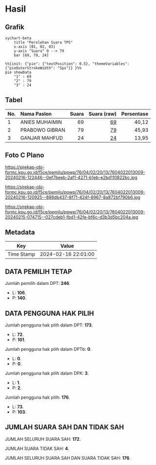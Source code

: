 # Hasil

## Grafik

```mermaid
xychart-beta
    title "Perolehan Suara TPS"
    x-axis [01, 02, 03]
    y-axis "Suara" 0 --> 79
    bar [69, 79, 24]
```

```mermaid
%%{init: {"pie": {"textPosition": 0.5}, "themeVariables": {"pieOuterStrokeWidth": "5px"}} }%%
pie showData
    "1" : 69
    "2" : 79
    "3" : 24
```

## Tabel

| No. | Nama Paslon    | Suara | Suara (raw) | Persentase |
|:--- |:-------------- | -----:| -----------:| ----------:|
| 1   | ANIES MUHAIMIN | 69    | [69][p-1]   | 40,12      |
| 2   | PRABOWO GIBRAN | 79    | [79][p-2]   | 45,93      |
| 3   | GANJAR MAHFUD  | 24    | [24][p-3]   | 13,95      |


[p-1]: https://github.com/gigit-pemilu/pemilu-2024-76-sulawesi-barat/blob/main/pilpres/hitung-suara/sub/76-sulawesi-barat/sub/04-polewali-mandar/sub/02-campalagian/sub/2013-sumarrang/sub/009-tps/sub/paslon-1.txt
[p-2]: https://github.com/gigit-pemilu/pemilu-2024-76-sulawesi-barat/blob/main/pilpres/hitung-suara/sub/76-sulawesi-barat/sub/04-polewali-mandar/sub/02-campalagian/sub/2013-sumarrang/sub/009-tps/sub/paslon-2.txt
[p-3]: https://github.com/gigit-pemilu/pemilu-2024-76-sulawesi-barat/blob/main/pilpres/hitung-suara/sub/76-sulawesi-barat/sub/04-polewali-mandar/sub/02-campalagian/sub/2013-sumarrang/sub/009-tps/sub/paslon-3.txt

## Foto C Plano

https://sirekap-obj-formc.kpu.go.id/f5ce/pemilu/ppwp/76/04/02/20/13/7604022013009-20240216-122446--0ef7beeb-2af1-4271-b1eb-e2bd110822bc.jpg

https://sirekap-obj-formc.kpu.go.id/f5ce/pemilu/ppwp/76/04/02/20/13/7604022013009-20240216-120925--888db437-8f71-424f-8967-8a872bf790b6.jpg

https://sirekap-obj-formc.kpu.go.id/f5ce/pemilu/ppwp/76/04/02/20/13/7604022013009-20240215-074715--027cdeb1-fbd1-42fe-bf6c-d3b3d5bc204a.jpg


## Metadata

| Key        | Value               |
| ---------- | ------------------- |
| Time Stamp | 2024-02-16 22:01:00 |


## DATA PEMILIH TETAP

Jumlah pemilih dalam DPT: **246**.
 * L: **106**.
 * P: **140**.

## DATA PENGGUNA HAK PILIH

Jumlah pengguna hak pilih dalam DPT: **173**.
 * L: **72**.
 * P: **101**.

Jumlah pengguna hak pilih dalam DPTb: **0**.
 * L: **0**.
 * P: **0**.

Jumlah pengguna hak pilih dalam DPK: **3**.
 * L: **1**.
 * P: **2**.

Jumlah pengguna hak pilih: **176**.
 * L: **73**.
 * P: **103**.

## JUMLAH SUARA SAH DAN TIDAK SAH

JUMLAH SELURUH SUARA SAH: **172**.

JUMLAH SUARA TIDAK SAH: **4**.

JUMLAH SELURUH SUARA SAH DAN SUARA TIDAK SAH: **176**.


